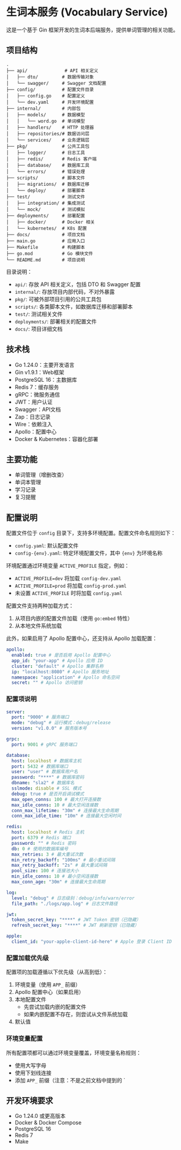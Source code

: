 # 生词本服务 (Vocabulary Service)

这是一个基于 Gin 框架开发的生词本后端服务，提供单词管理的相关功能。

## 项目结构

```
.
├── api/              # API 相关定义
│   ├── dto/         # 数据传输对象
│   └── swagger/     # Swagger 文档配置
├── config/          # 配置文件目录
│   ├── config.go    # 配置定义
│   └── dev.yaml     # 开发环境配置
├── internal/        # 内部包
│   ├── models/      # 数据模型
│   │   └── word.go  # 单词模型
│   ├── handlers/    # HTTP 处理器
│   ├── repositories/# 数据访问层
│   └── services/    # 业务逻辑层
├── pkg/             # 公共工具包
│   ├── logger/      # 日志工具
│   ├── redis/       # Redis 客户端
│   ├── database/    # 数据库工具
│   └── errors/      # 错误处理
├── scripts/         # 脚本文件
│   ├── migrations/  # 数据库迁移
│   └── deploy/      # 部署脚本
├── test/            # 测试文件
│   ├── integration/ # 集成测试
│   └── mock/        # 测试模拟
├── deployments/     # 部署配置
│   ├── docker/      # Docker 相关
│   └── kubernetes/  # K8s 配置
├── docs/            # 项目文档
├── main.go          # 应用入口
├── Makefile         # 构建脚本
├── go.mod           # Go 模块文件
└── README.md        # 项目说明
```

目录说明：

- `api/`: 存放 API 相关定义，包括 DTO 和 Swagger 配置
- `internal/`: 存放项目内部代码，不对外暴露
- `pkg/`: 可被外部项目引用的公共工具包
- `scripts/`: 各类脚本文件，如数据库迁移和部署脚本
- `test/`: 测试相关文件
- `deployments/`: 部署相关的配置文件
- `docs/`: 项目详细文档

## 技术栈

- Go 1.24.0：主要开发语言
- Gin v1.9.1：Web框架
- PostgreSQL 16：主数据库
- Redis 7：缓存服务
- gRPC：微服务通信
- JWT：用户认证
- Swagger：API文档
- Zap：日志记录
- Wire：依赖注入
- Apollo：配置中心
- Docker & Kubernetes：容器化部署

## 主要功能

- 单词管理（增删改查）
- 单词本管理
- 学习记录
- 复习提醒

## 配置说明

配置文件位于 `config` 目录下，支持多环境配置。配置文件命名规则如下：

- `config.yaml`: 默认配置文件
- `config-{env}.yaml`: 特定环境配置文件，其中 `{env}` 为环境名称

环境配置通过环境变量 `ACTIVE_PROFILE` 指定，例如：

- `ACTIVE_PROFILE=dev` 将加载 `config-dev.yaml`
- `ACTIVE_PROFILE=prod` 将加载 `config-prod.yaml`
- 未设置 `ACTIVE_PROFILE` 时将加载 `config.yaml`

配置文件支持两种加载方式：

1. 从项目内嵌的配置文件加载（使用 `go:embed` 特性）
2. 从本地文件系统加载

此外，如果启用了 Apollo 配置中心，还支持从 Apollo 加载配置：

```yaml
apollo:
  enabled: true # 是否启用 Apollo 配置中心
  app_id: "your-app" # Apollo 应用 ID
  cluster: "default" # Apollo 集群名称
  ip: "localhost:8080" # Apollo 服务地址
  namespace: "application" # Apollo 命名空间
  secret: "" # Apollo 访问密钥
```

### 配置项说明

```yaml
server:
  port: "9000" # 服务端口
  mode: "debug" # 运行模式：debug/release
  version: "v1.0.0" # 服务版本号

grpc:
  port: 9001 # gRPC 服务端口

database:
  host: localhost # 数据库主机
  port: 5432 # 数据库端口
  user: "user" # 数据库用户名
  password: "****" # 数据库密码
  dbname: "sla2" # 数据库名
  sslmode: disable # SSL 模式
  debug: true # 是否开启调试模式
  max_open_conns: 100 # 最大打开连接数
  max_idle_conns: 10 # 最大空闲连接数
  conn_max_lifetime: "30m" # 连接最大生命周期
  conn_max_idle_time: "10m" # 连接最大空闲时间

redis:
  host: localhost # Redis 主机
  port: 6379 # Redis 端口
  password: "" # Redis 密码
  db: 0 # 使用的数据库编号
  max_retries: 3 # 最大重试次数
  min_retry_backoff: "100ms" # 最小重试间隔
  max_retry_backoff: "2s" # 最大重试间隔
  pool_size: 100 # 连接池大小
  min_idle_conns: 10 # 最小空闲连接数
  max_conn_age: "30m" # 连接最大生命周期

log:
  level: "debug" # 日志级别：debug/info/warn/error
  file_path: "./logs/app.log" # 日志文件路径

jwt:
  token_secret_key: "****" # JWT Token 密钥（已隐藏）
  refresh_secret_key: "****" # JWT 刷新密钥（已隐藏）

apple:
  client_id: "your-apple-client-id-here" # Apple 登录 Client ID
```

### 配置加载优先级

配置项的加载遵循以下优先级（从高到低）：

1. 环境变量（使用 `APP_` 前缀）
2. Apollo 配置中心（如果启用）
3. 本地配置文件
   - 先尝试加载内嵌的配置文件
   - 如果内嵌配置不存在，则尝试从文件系统加载
4. 默认值

### 环境变量配置

所有配置项都可以通过环境变量覆盖，环境变量名称规则：

- 使用大写字母
- 使用下划线连接
- 添加 `APP_` 前缀（注意：不是之前文档中提到的 `

## 开发环境要求

- Go 1.24.0 或更高版本
- Docker & Docker Compose
- PostgreSQL 16
- Redis 7
- Make